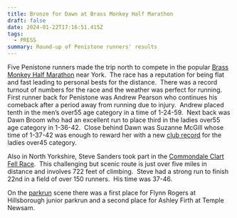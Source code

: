 ```yaml
---
title: Bronze for Dawn at Brass Monkey Half Marathon
draft: false
date: 2024-01-22T17:16:51.415Z
tags:
  - PRESS
summary: Round-up of Penistone runners' results
---
```

Five Penistone runners made the trip north to compete in the popular [Brass Monkey Half Marathon](http://www.timingupnorthresults.co.uk/results.aspx?CId=16576&RId=3283) near York.  The race has a reputation for being flat and fast leading to personal bests for the distance.  There was a record turnout of numbers for the race and the weather was perfect for running.  First runner back for Penistone was Andrew Pearson who continues his comeback after a period away from running due to injury.  Andrew placed tenth in the men’s over55 age category in a time of 1-24-59.  Next back was Dawn Broom who had an excellent run to place third in the ladies over55 age category in 1-36-42.  Close behind Dawn was Suzanne McGill whose time of 1-37-42 was enough to reward her with a new [club record](https://results.pfrac.co.uk/records/) for the ladies over45 category.

Also in North Yorkshire, Steve Sanders took part in the [Commondale Clart Fell Race](https://results.pfrac.co.uk/fell-league-2023/commondale-clart).  This challenging but scenic route is just over five miles in distance and involves 722 feet of climbing.  Steve had a strong run to finish 22nd in a field of over 150 runners.  His time was 37-46.

On the [parkrun](https://results.pfrac.co.uk/parkrun-2024/2024-01-20) scene there was a first place for Flynn Rogers at Hillsborough junior parkrun and a second place for Ashley Firth at Temple Newsam.